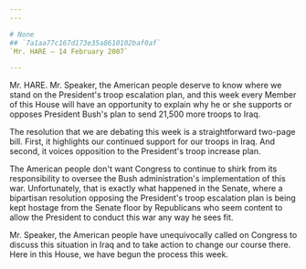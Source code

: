 ```yaml
---
---

# None
## `7a1aa77c167d173e35a8610102baf0af`
`Mr. HARE — 14 February 2007`

---
```



Mr. HARE. Mr. Speaker, the American people deserve to know where we 
stand on the President's troop escalation plan, and this week every 
Member of this House will have an opportunity to explain why he or she 
supports or opposes President Bush's plan to send 21,500 more troops to 
Iraq.

The resolution that we are debating this week is a straightforward 
two-page bill. First, it highlights our continued support for our 
troops in Iraq. And second, it voices opposition to the President's 
troop increase plan.

The American people don't want Congress to continue to shirk from its 
responsibility to oversee the Bush administration's implementation of 
this war. Unfortunately, that is exactly what happened in the Senate, 
where a bipartisan resolution opposing the President's troop escalation 
plan is being kept hostage from the Senate floor by Republicans who 
seem content to allow the President to conduct this war any way he sees 
fit.

Mr. Speaker, the American people have unequivocally called on 
Congress to discuss this situation in Iraq and to take action to change 
our course there. Here in this House, we have begun the process this 
week.
